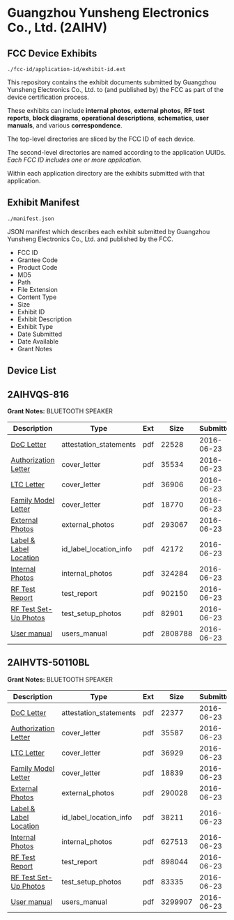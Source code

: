 # Guangzhou Yunsheng Electronics Co., Ltd. (2AIHV)
## FCC Device Exhibits

```
./fcc-id/application-id/exhibit-id.ext
```

This repository contains the exhibit documents submitted by Guangzhou Yunsheng Electronics Co., Ltd. to (and published by) the FCC as part of the device certification process.

These exhibits can include **internal photos**, **external photos**, **RF test reports**, **block diagrams**, **operational descriptions**, **schematics**, **user manuals**, and various **correspondence**.

The top-level directories are sliced by the FCC ID of each device.

The second-level directories are named according to the application UUIDs. *Each FCC ID includes one or more application.*

Within each application directory are the exhibits submitted with that application. 

## Exhibit Manifest

```
./manifest.json
```

JSON manifest which describes each exhibit submitted by Guangzhou Yunsheng Electronics Co., Ltd. and published by the FCC.

- FCC ID
- Grantee Code
- Product Code
- MD5
- Path
- File Extension
- Content Type
- Size
- Exhibit ID
- Exhibit Description
- Exhibit Type
- Date Submitted
- Date Available
- Grant Notes

## Device List
## 2AIHVQS-816
**Grant Notes:** BLUETOOTH SPEAKER

| Description | Type | Ext | Size | Submitted | Available |
| ----------- | ---- | --- | ---- | --------- | --------- |
| [DoC Letter](2AIHVQS-816/86b3dcb5602d85e8528846c44c7a8086/3039338.pdf) | attestation_statements | pdf | 22528 | 2016-06-23 | 2016-06-23 |
| [Authorization Letter](2AIHVQS-816/86b3dcb5602d85e8528846c44c7a8086/3039340.pdf) | cover_letter | pdf | 35534 | 2016-06-23 | 2016-06-23 |
| [LTC Letter](2AIHVQS-816/86b3dcb5602d85e8528846c44c7a8086/3039341.pdf) | cover_letter | pdf | 36906 | 2016-06-23 | 2016-06-23 |
| [Family Model Letter](2AIHVQS-816/86b3dcb5602d85e8528846c44c7a8086/3039342.pdf) | cover_letter | pdf | 18770 | 2016-06-23 | 2016-06-23 |
| [External Photos](2AIHVQS-816/86b3dcb5602d85e8528846c44c7a8086/3039343.pdf) | external_photos | pdf | 293067 | 2016-06-23 | 2016-06-23 |
| [Label & Label Location](2AIHVQS-816/86b3dcb5602d85e8528846c44c7a8086/3039344.pdf) | id_label_location_info | pdf | 42172 | 2016-06-23 | 2016-06-23 |
| [Internal Photos](2AIHVQS-816/86b3dcb5602d85e8528846c44c7a8086/3039345.pdf) | internal_photos | pdf | 324284 | 2016-06-23 | 2016-06-23 |
| [RF Test Report](2AIHVQS-816/86b3dcb5602d85e8528846c44c7a8086/3039348.pdf) | test_report | pdf | 902150 | 2016-06-23 | 2016-06-23 |
| [RF Test Set-Up Photos](2AIHVQS-816/86b3dcb5602d85e8528846c44c7a8086/3039349.pdf) | test_setup_photos | pdf | 82901 | 2016-06-23 | 2016-06-23 |
| [User manual](2AIHVQS-816/86b3dcb5602d85e8528846c44c7a8086/3039350.pdf) | users_manual | pdf | 2808788 | 2016-06-23 | 2016-06-23 |
## 2AIHVTS-50110BL
**Grant Notes:** BLUETOOTH SPEAKER

| Description | Type | Ext | Size | Submitted | Available |
| ----------- | ---- | --- | ---- | --------- | --------- |
| [DoC Letter](2AIHVTS-50110BL/1c7643a6f9f65cf33c3df164c25f2da2/3039351.pdf) | attestation_statements | pdf | 22377 | 2016-06-23 | 2016-06-23 |
| [Authorization Letter](2AIHVTS-50110BL/1c7643a6f9f65cf33c3df164c25f2da2/3039353.pdf) | cover_letter | pdf | 35587 | 2016-06-23 | 2016-06-23 |
| [LTC Letter](2AIHVTS-50110BL/1c7643a6f9f65cf33c3df164c25f2da2/3039354.pdf) | cover_letter | pdf | 36929 | 2016-06-23 | 2016-06-23 |
| [Family Model Letter](2AIHVTS-50110BL/1c7643a6f9f65cf33c3df164c25f2da2/3039355.pdf) | cover_letter | pdf | 18839 | 2016-06-23 | 2016-06-23 |
| [External Photos](2AIHVTS-50110BL/1c7643a6f9f65cf33c3df164c25f2da2/3039356.pdf) | external_photos | pdf | 290028 | 2016-06-23 | 2016-06-23 |
| [Label & Label Location](2AIHVTS-50110BL/1c7643a6f9f65cf33c3df164c25f2da2/3039357.pdf) | id_label_location_info | pdf | 38211 | 2016-06-23 | 2016-06-23 |
| [Internal Photos](2AIHVTS-50110BL/1c7643a6f9f65cf33c3df164c25f2da2/3039358.pdf) | internal_photos | pdf | 627513 | 2016-06-23 | 2016-06-23 |
| [RF Test Report](2AIHVTS-50110BL/1c7643a6f9f65cf33c3df164c25f2da2/3039361.pdf) | test_report | pdf | 898044 | 2016-06-23 | 2016-06-23 |
| [RF Test Set-Up Photos](2AIHVTS-50110BL/1c7643a6f9f65cf33c3df164c25f2da2/3039362.pdf) | test_setup_photos | pdf | 83335 | 2016-06-23 | 2016-06-23 |
| [User manual](2AIHVTS-50110BL/1c7643a6f9f65cf33c3df164c25f2da2/3039363.pdf) | users_manual | pdf | 3299907 | 2016-06-23 | 2016-06-23 |
